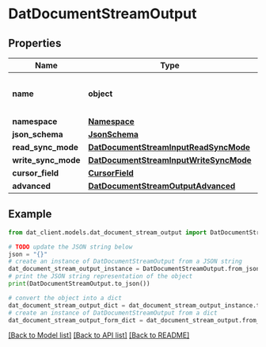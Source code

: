 # DatDocumentStreamOutput


## Properties

Name | Type | Description | Notes
------------ | ------------- | ------------- | -------------
**name** | **object** | The name of the document stream. | 
**namespace** | [**Namespace**](Namespace.md) |  | [optional] 
**json_schema** | [**JsonSchema**](JsonSchema.md) |  | [optional] 
**read_sync_mode** | [**DatDocumentStreamInputReadSyncMode**](DatDocumentStreamInputReadSyncMode.md) |  | [optional] 
**write_sync_mode** | [**DatDocumentStreamInputWriteSyncMode**](DatDocumentStreamInputWriteSyncMode.md) |  | [optional] 
**cursor_field** | [**CursorField**](CursorField.md) |  | [optional] 
**advanced** | [**DatDocumentStreamOutputAdvanced**](DatDocumentStreamOutputAdvanced.md) |  | [optional] 

## Example

```python
from dat_client.models.dat_document_stream_output import DatDocumentStreamOutput

# TODO update the JSON string below
json = "{}"
# create an instance of DatDocumentStreamOutput from a JSON string
dat_document_stream_output_instance = DatDocumentStreamOutput.from_json(json)
# print the JSON string representation of the object
print(DatDocumentStreamOutput.to_json())

# convert the object into a dict
dat_document_stream_output_dict = dat_document_stream_output_instance.to_dict()
# create an instance of DatDocumentStreamOutput from a dict
dat_document_stream_output_form_dict = dat_document_stream_output.from_dict(dat_document_stream_output_dict)
```
[[Back to Model list]](../README.md#documentation-for-models) [[Back to API list]](../README.md#documentation-for-api-endpoints) [[Back to README]](../README.md)


